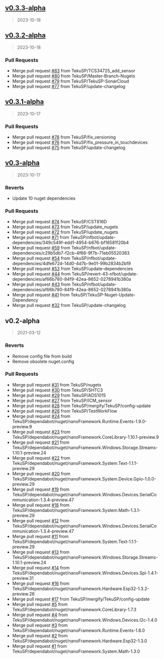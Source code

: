 
<a name="v0.3.3-alpha"></a>
## [v0.3.3-alpha](https://github.com/TekuSP/Meteostanice-CSharp/compare/v0.3.2-alpha...v0.3.3-alpha)

> 2023-10-18


<a name="v0.3.2-alpha"></a>
## [v0.3.2-alpha](https://github.com/TekuSP/Meteostanice-CSharp/compare/v0.3.1-alpha...v0.3.2-alpha)

> 2023-10-18

### Pull Requests

* Merge pull request [#83](https://github.com/TekuSP/Meteostanice-CSharp/issues/83) from TekuSP/TCS34725_add_sensor
* Merge pull request [#80](https://github.com/TekuSP/Meteostanice-CSharp/issues/80) from TekuSP/Master-Branch-Nugets
* Merge pull request [#79](https://github.com/TekuSP/Meteostanice-CSharp/issues/79) from TekuSP/TekuSP-SonarCloud
* Merge pull request [#77](https://github.com/TekuSP/Meteostanice-CSharp/issues/77) from TekuSP/update-changelog


<a name="v0.3.1-alpha"></a>
## [v0.3.1-alpha](https://github.com/TekuSP/Meteostanice-CSharp/compare/v0.3-alpha...v0.3.1-alpha)

> 2023-10-17

### Pull Requests

* Merge pull request [#78](https://github.com/TekuSP/Meteostanice-CSharp/issues/78) from TekuSP/fix_versioning
* Merge pull request [#76](https://github.com/TekuSP/Meteostanice-CSharp/issues/76) from TekuSP/fix_pressure_in_touchdevices
* Merge pull request [#75](https://github.com/TekuSP/Meteostanice-CSharp/issues/75) from TekuSP/update-changelog


<a name="v0.3-alpha"></a>
## [v0.3-alpha](https://github.com/TekuSP/Meteostanice-CSharp/compare/v0.2-alpha...v0.3-alpha)

> 2023-10-17

### Reverts

* Update 10 nuget dependencies

### Pull Requests

* Merge pull request [#74](https://github.com/TekuSP/Meteostanice-CSharp/issues/74) from TekuSP/CST816D
* Merge pull request [#73](https://github.com/TekuSP/Meteostanice-CSharp/issues/73) from TekuSP/update_nugets
* Merge pull request [#72](https://github.com/TekuSP/Meteostanice-CSharp/issues/72) from TekuSP/update_nugets
* Merge pull request [#71](https://github.com/TekuSP/Meteostanice-CSharp/issues/71) from TekuSP/nfbot/update-dependencies/349c549f-edd1-4954-b676-bf16581f20b4
* Merge pull request [#59](https://github.com/TekuSP/Meteostanice-CSharp/issues/59) from TekuSP/nfbot/update-dependencies/c29b5db7-f2cb-4f66-9f7b-71eb05520363
* Merge pull request [#54](https://github.com/TekuSP/Meteostanice-CSharp/issues/54) from TekuSP/nfbot/update-dependencies/4dfe672d-14d0-4d7b-9e01-99b2834b2bf9
* Merge pull request [#53](https://github.com/TekuSP/Meteostanice-CSharp/issues/53) from TekuSP/update-dependencies
* Merge pull request [#44](https://github.com/TekuSP/Meteostanice-CSharp/issues/44) from TekuSP/revert-43-nfbot/update-dependencies/af66b780-84f9-42ea-8652-0278941b380a
* Merge pull request [#43](https://github.com/TekuSP/Meteostanice-CSharp/issues/43) from TekuSP/nfbot/update-dependencies/af66b780-84f9-42ea-8652-0278941b380a
* Merge pull request [#41](https://github.com/TekuSP/Meteostanice-CSharp/issues/41) from TekuSP/TekuSP-Nuget-Update-Dependency
* Merge pull request [#32](https://github.com/TekuSP/Meteostanice-CSharp/issues/32) from TekuSP/update-changelog


<a name="v0.2-alpha"></a>
## v0.2-alpha

> 2021-03-12

### Reverts

* Remove config file from build
* Remove obsolete nuget.config

### Pull Requests

* Merge pull request [#31](https://github.com/TekuSP/Meteostanice-CSharp/issues/31) from TekuSP/nugets
* Merge pull request [#30](https://github.com/TekuSP/Meteostanice-CSharp/issues/30) from TekuSP/SHTC3
* Merge pull request [#29](https://github.com/TekuSP/Meteostanice-CSharp/issues/29) from TekuSP/ADS1015
* Merge pull request [#27](https://github.com/TekuSP/Meteostanice-CSharp/issues/27) from TekuSP/ICM_sensor
* Merge pull request [#28](https://github.com/TekuSP/Meteostanice-CSharp/issues/28) from TekuSP/mergify/TekuSP/config-update
* Merge pull request [#26](https://github.com/TekuSP/Meteostanice-CSharp/issues/26) from TekuSP/TestWorkFlow
* Merge pull request [#24](https://github.com/TekuSP/Meteostanice-CSharp/issues/24) from TekuSP/dependabot/nuget/nanoFramework.Runtime.Events-1.9.0-preview.9
* Merge pull request [#23](https://github.com/TekuSP/Meteostanice-CSharp/issues/23) from TekuSP/dependabot/nuget/nanoFramework.CoreLibrary-1.10.1-preview.9
* Merge pull request [#21](https://github.com/TekuSP/Meteostanice-CSharp/issues/21) from TekuSP/dependabot/nuget/nanoFramework.Windows.Storage.Streams-1.10.1-preview.24
* Merge pull request [#22](https://github.com/TekuSP/Meteostanice-CSharp/issues/22) from TekuSP/dependabot/nuget/nanoFramework.System.Text-1.1.1-preview.29
* Merge pull request [#20](https://github.com/TekuSP/Meteostanice-CSharp/issues/20) from TekuSP/dependabot/nuget/nanoFramework.System.Device.Gpio-1.0.0-preview.29
* Merge pull request [#19](https://github.com/TekuSP/Meteostanice-CSharp/issues/19) from TekuSP/dependabot/nuget/nanoFramework.Windows.Devices.SerialCommunication-1.3.4-preview.47
* Merge pull request [#18](https://github.com/TekuSP/Meteostanice-CSharp/issues/18) from TekuSP/dependabot/nuget/nanoFramework.System.Math-1.3.1-preview.29
* Merge pull request [#12](https://github.com/TekuSP/Meteostanice-CSharp/issues/12) from TekuSP/dependabot/nuget/nanoFramework.Windows.Devices.SerialCommunication-1.3.4-preview.47
* Merge pull request [#11](https://github.com/TekuSP/Meteostanice-CSharp/issues/11) from TekuSP/dependabot/nuget/nanoFramework.System.Text-1.1.1-preview.29
* Merge pull request [#13](https://github.com/TekuSP/Meteostanice-CSharp/issues/13) from TekuSP/dependabot/nuget/nanoFramework.Windows.Storage.Streams-1.10.1-preview.24
* Merge pull request [#14](https://github.com/TekuSP/Meteostanice-CSharp/issues/14) from TekuSP/dependabot/nuget/nanoFramework.Windows.Devices.Spi-1.4.1-preview.31
* Merge pull request [#16](https://github.com/TekuSP/Meteostanice-CSharp/issues/16) from TekuSP/dependabot/nuget/nanoFramework.Hardware.Esp32-1.3.2-preview.26
* Merge pull request [#17](https://github.com/TekuSP/Meteostanice-CSharp/issues/17) from TekuSP/mergify/TekuSP/config-update
* Merge pull request [#5](https://github.com/TekuSP/Meteostanice-CSharp/issues/5) from TekuSP/dependabot/nuget/nanoFramework.CoreLibrary-1.7.3
* Merge pull request [#4](https://github.com/TekuSP/Meteostanice-CSharp/issues/4) from TekuSP/dependabot/nuget/nanoFramework.Windows.Devices.I2c-1.4.0
* Merge pull request [#3](https://github.com/TekuSP/Meteostanice-CSharp/issues/3) from TekuSP/dependabot/nuget/nanoFramework.Runtime.Events-1.8.0
* Merge pull request [#2](https://github.com/TekuSP/Meteostanice-CSharp/issues/2) from TekuSP/dependabot/nuget/nanoFramework.Hardware.Esp32-1.3.0
* Merge pull request [#1](https://github.com/TekuSP/Meteostanice-CSharp/issues/1) from TekuSP/dependabot/nuget/nanoFramework.System.Math-1.3.0


